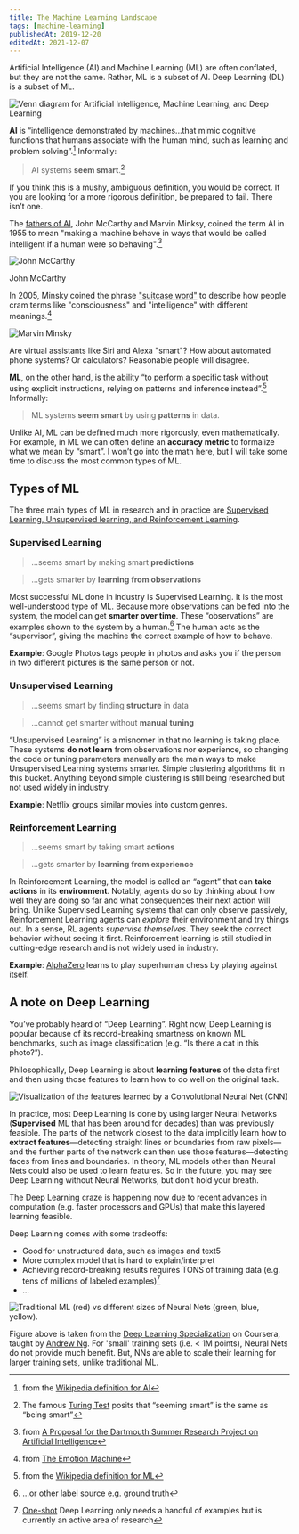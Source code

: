 ```yaml
---
title: The Machine Learning Landscape
tags: [machine-learning]
publishedAt: 2019-12-20
editedAt: 2021-12-07
---
```


Artificial Intelligence (AI) and Machine Learning (ML) are often conflated, but they are not the same. Rather, ML is a subset of AI. Deep Learning (DL) is a subset of ML.

![Venn diagram for Artificial Intelligence, Machine Learning, and Deep Learning](/artificial-intelligence.png)

**AI** is “intelligence demonstrated by machines...that mimic cognitive functions that humans associate with the human mind, such as learning and problem solving”.[^1]
Informally:

> AI systems **seem smart**.[^2]

[^1]: from the [Wikipedia definition for AI](https://en.wikipedia.org/wiki/Artificial_intelligence)
[^2]: The famous [Turing Test](https://en.wikipedia.org/wiki/Turing_test) posits that “seeming smart” is the same as “being smart”

If you think this is a mushy, ambiguous definition, you would be correct.
If you are looking for a more rigorous definition, be prepared to fail.
There isn’t one.

The [fathers of AI](<https://en.wikipedia.org/wiki/John_McCarthy_(computer_scientist)#Contributions_in_computer_science>), John McCarthy and Marvin Minksy, coined the term AI in 1955 to mean "making a machine behave in ways that would be called intelligent if a human were so behaving".[^3]

[^3]: from [A Proposal for the Dartmouth Summer Research Project on Artificial Intelligence](http://www-formal.stanford.edu/jmc/history/dartmouth/dartmouth.html)

![John McCarthy](/john-mccarthy.jpg)

<figcaption>

John McCarthy

</figcaption>

In 2005, Minsky coined the phrase ["suitcase word"](https://alexvermeer.com/unpacking-suitcase-words/) to describe how people cram terms like "consciousness" and "intelligence" with different meanings.[^4]
[^4]: from [The Emotion Machine](https://web.media.mit.edu/~minsky/eb4.html)

![Marvin Minsky](/marvin-minsky.jpg)

Are virtual assistants like Siri and Alexa "smart"?
How about automated phone systems?
Or calculators?
Reasonable people will disagree.

**ML**, on the other hand, is the ability “to perform a specific task without using explicit instructions, relying on patterns and inference instead”.[^5]
Informally:

> ML systems **seem smart** by using **patterns** in data.

[^5]: from the [Wikipedia definition for ML](https://en.wikipedia.org/wiki/Machine_learning)

Unlike AI, ML can be defined much more rigorously, even mathematically. For example, in ML we can often define an **accuracy metric** to formalize what we mean by “smart”. I won’t go into the math here, but I will take some time to discuss the most common types of ML.

## Types of ML

The three main types of ML in research and in practice are [Supervised Learning, Unsupervised learning, and Reinforcement Learning](https://en.wikipedia.org/wiki/Machine_learning#Types_of_learning_algorithms).

### Supervised Learning

> ...seems smart by making smart **predictions**

> ...gets smarter by **learning from observations**

Most successful ML done in industry is Supervised Learning.
It is the most well-understood type of ML.
Because more observations can be fed into the system, the model can get **smarter over time**.
These “observations” are examples shown to the system by a human.[^6]
The human acts as the “supervisor”, giving the machine the correct example of how to behave.
[^6]: ...or other label source e.g. ground truth

**Example**: Google Photos tags people in photos and asks you if the person in two different pictures is the same person or not.

### Unsupervised Learning

> ...seems smart by finding **structure** in data

> ...cannot get smarter without **manual tuning**

“Unsupervised Learning” is a misnomer in that no learning is taking place.
These systems **do not learn** from observations nor experience, so changing the code or tuning parameters manually are the main ways to make Unsupervised Learning systems smarter.
Simple clustering algorithms fit in this bucket.
Anything beyond simple clustering is still being researched but not used widely in industry.

**Example**: Netflix groups similar movies into custom genres.

### Reinforcement Learning

> ...seems smart by taking smart **actions**

> ...gets smarter by **learning from experience**

In Reinforcement Learning, the model is called an “agent” that can **take actions** in its **environment**.
Notably, agents do so by thinking about how well they are doing so far and what consequences their next action will bring.
Unlike Supervised Learning systems that can only observe passively, Reinforcement Learning agents can _explore_ their environment and try things out.
In a sense, RL agents _supervise themselves_.
They seek the correct behavior without seeing it first.
Reinforcement learning is still studied in cutting-edge research and is not widely used in industry.

**Example**: [AlphaZero](https://deepmind.com/blog/article/alphazero-shedding-new-light-grand-games-chess-shogi-and-go) learns to play superhuman chess by playing against itself.

## A note on Deep Learning

You’ve probably heard of “Deep Learning”. Right now, Deep Learning is popular because of its record-breaking smartness on known ML benchmarks, such as image classification (e.g. “Is there a cat in this photo?”).

Philosophically, Deep Learning is about **learning features** of the data first and then using those features to learn how to do well on the original task.

![Visualization of the features learned by a Convolutional Neural Net (CNN)](/learning-features.jpg)

In practice, most Deep Learning is done by using larger Neural Networks (**Supervised** ML that has been around for decades) than was previously feasible.
The parts of the network closest to the data implicitly learn how to **extract features**—detecting straight lines or boundaries from raw pixels—and the further parts of the network can then use those features—detecting faces from lines and boundaries.
In theory, ML models other than Neural Nets could also be used to learn features.
So in the future, you may see Deep Learning without Neural Networks, but don’t hold your breath.

The Deep Learning craze is happening now due to recent advances in computation (e.g. faster processors and GPUs) that make this layered learning feasible.

Deep Learning comes with some tradeoffs:

- Good for unstructured data, such as images and text5
- More complex model that is hard to explain/interpret
- Achieving record-breaking results requires TONS of training data (e.g. tens of millions of labeled examples)[^7]
- ...

![Traditional ML (red) vs different sizes of Neural Nets (green, blue, yellow).](andrew-ng-graph.png)

Figure above is taken from the [Deep Learning Specialization](https://www.coursera.org/specializations/deep-learning) on Coursera, taught by [Andrew Ng](https://en.wikipedia.org/wiki/Andrew_Ng).
For 'small' training sets (i.e. < 1M points), Neural Nets do not provide much benefit.
But, NNs are able to scale their learning for larger training sets, unlike traditional ML.

[^7]: [One-shot](https://en.wikipedia.org/wiki/One-shot_learning) Deep Learning only needs a handful of examples but is currently an active area of research

